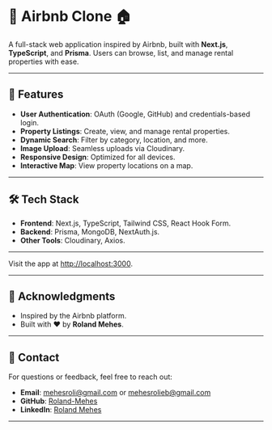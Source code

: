 # 🌟 Airbnb Clone 🏠

A full-stack web application inspired by Airbnb, built with **Next.js**, **TypeScript**, and **Prisma**. Users can browse, list, and manage rental properties with ease.

---

## 🚀 Features

- **User Authentication**: OAuth (Google, GitHub) and credentials-based login.
- **Property Listings**: Create, view, and manage rental properties.
- **Dynamic Search**: Filter by category, location, and more.
- **Image Upload**: Seamless uploads via Cloudinary.
- **Responsive Design**: Optimized for all devices.
- **Interactive Map**: View property locations on a map.

---

## 🛠️ Tech Stack

- **Frontend**: Next.js, TypeScript, Tailwind CSS, React Hook Form.
- **Backend**: Prisma, MongoDB, NextAuth.js.
- **Other Tools**: Cloudinary, Axios.

---

Visit the app at [http://localhost:3000](http://localhost:3000).

---

## 🙌 Acknowledgments

- Inspired by the Airbnb platform.
- Built with ❤️ by **Roland Mehes**.

---

## 📧 Contact

For questions or feedback, feel free to reach out:

- **Email**: [mehesroli@gmail.com](mailto:mehesroli@gmail.com) or [mehesrolieb@gmail.com](mailto:mehesrolieb@gmail.com)
- **GitHub**: [Roland-Mehes](https://github.com/Roland-Mehes)
- **LinkedIn**: [Roland Mehes](https://www.linkedin.com/in/roland-mehes)

---
